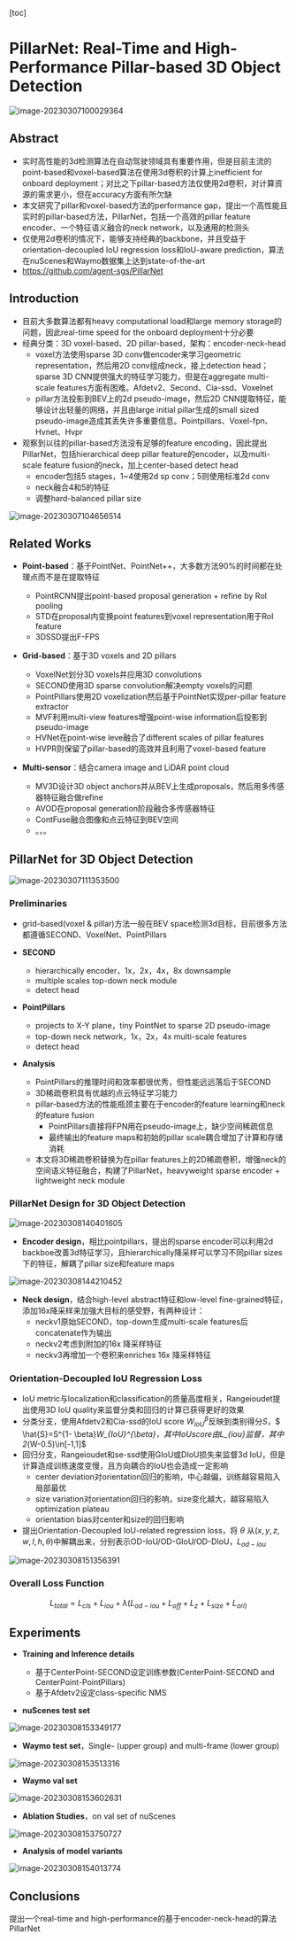 [toc]

# PillarNet: Real-Time and High-Performance Pillar-based 3D Object Detection
![image-20230307100029364](assets/image-20230307100029364.png)

## Abstract

- 实时高性能的3d检测算法在自动驾驶领域具有重要作用，但是目前主流的point-based和voxel-based算法在使用3d卷积的计算上inefficient for onboard deployment；对比之下pillar-based方法仅使用2d卷积，对计算资源的需求更小，但在accuracy方面有所欠缺
- 本文研究了pillar和voxel-based方法的performance gap，提出一个高性能且实时的pillar-based方法，PillarNet，包括一个高效的pillar feature encoder、一个特征语义融合的neck network，以及通用的检测头
- 仅使用2d卷积的情况下，能够支持经典的backbone，并且受益于orientation-decoupled IoU regression loss和IoU-aware prediction，算法在nuScenes和Waymo数据集上达到state-of-the-art
- https://github.com/agent-sgs/PillarNet

## Introduction

- 目前大多数算法都有heavy computational load和large memory storage的问题，因此real-time speed for the onboard deployment十分必要
- 经典分类：3D voxel-based、2D pillar-based，架构：encoder-neck-head
  - voxel方法使用sparse 3D conv做encoder来学习geometric representation，然后用2D conv组成neck，接上detection head；sparse 3D CNN提供强大的特征学习能力，但是在aggregate multi-scale features方面有困难。Afdetv2、Second、Cia-ssd、Voxelnet
  - pillar方法投影到BEV上的2d pseudo-image，然后2D CNN提取特征，能够设计出轻量的网络，并且由large initial pillar生成的small sized pseudo-image造成其丢失许多重要信息。Pointpillars、Voxel-fpn、Hvnet、Hvpr
- 观察到以往的pillar-based方法没有足够的feature encoding，因此提出PillarNet，包括hierarchical deep pillar feature的encoder，以及multi-scale feature fusion的neck，加上center-based detect head
  - encoder包括5 stages，1~4使用2d sp conv；5则使用标准2d conv
  - neck融合4和5的特征
  - 调整hard-balanced pillar size

![image-20230307104656514](assets/image-20230307104656514.png)

## Related Works

- **Point-based**：基于PointNet、PointNet++，大多数方法90%的时间都在处理点而不是在提取特征
  - PointRCNN提出point-based proposal generation + refine by RoI pooling
  - STD在proposal内变换point features到voxel representation用于RoI feature
  - 3DSSD提出F-FPS
- **Grid-based**：基于3D voxels and 2D pillars
  - VoxelNet划分3D voxels并应用3D convolutions
  - SECOND使用3D sparse convolution解决empty voxels的问题
  - PointPillars使用2D voxelization然后基于PointNet实现per-pillar feature extractor
  - MVF利用multi-view features增强point-wise information后投影到pseudo-image
  - HVNet在point-wise leve融合了different scales of pillar features
  - HVPR则保留了pillar-based的高效并且利用了voxel-based feature

- **Multi-sensor**：结合camera image and LiDAR point cloud
  - MV3D设计3D object anchors并从BEV上生成proposals，然后用多传感器特征融合做refine
  - AVOD在proposal generation阶段融合多传感器特征
  - ContFuse融合图像和点云特征到BEV空间
  - 。。。

## PillarNet for 3D Object Detection

![image-20230307111353500](assets/image-20230307111353500.png)

### Preliminaries

- grid-based(voxel & pillar)方法一般在BEV space检测3d目标，目前很多方法都遵循SECOND、VoxelNet、PointPillars
- **SECOND**
  - hierarchically encoder，1x，2x，4x，8x downsample
  - multiple scales top-down neck module
  - detect head

- **PointPillars**
  - projects to X-Y plane，tiny PointNet to sparse 2D pseudo-image
  - top-down neck network，1x，2x，4x multi-scale features
  - detect head
- **Analysis**
  - PointPillars的推理时间和效率都很优秀，但性能远远落后于SECOND
  - 3D稀疏卷积具有优越的点云特征学习能力
  - pillar-based方法的性能瓶颈主要在于encoder的feature learning和neck的feature fusion
    - PointPillars直接将FPN用在pseudo-image上，缺少空间稀疏信息
    - 最终输出的feature maps和初始的pillar scale耦合增加了计算和存储消耗
  - 本文将3D稀疏卷积替换为在pillar features上的2D稀疏卷积，增强neck的空间语义特征融合，构建了PillarNet，heavyweight sparse encoder + lightweight neck module


### PillarNet Design for 3D Object Detection

![image-20230308140401605](assets/image-20230308140401605.png)

- **Encoder design**，相比pointpillars，提出的sparse encoder可以利用2d backboe改善3d特征学习，且hierarchically降采样可以学习不同pillar sizes下的特征，解耦了pillar size和feature maps

![image-20230308144210452](assets/image-20230308144210452.png)

- **Neck design**，结合high-level abstract特征和low-level fine-grained特征，添加16x降采样来加强大目标的感受野，有两种设计：
  - neckv1原始SECOND，top-down生成multi-scale features后concatenate作为输出
  - neckv2考虑到附加的16x 降采样特征
  - neckv3再增加一个卷积来enriches 16x 降采样特征

### Orientation-Decoupled IoU Regression Loss

- IoU metric与localization和classification的质量高度相关，Rangeioudet提出使用3D IoU quality来监督分类和回归的计算已获得更好的效果
- 分类分支，使用Afdetv2和Cia-ssd的IoU score $W_{IoU}^{\beta}$反映到类别得分$S$，$ \hat{S}=S^{1- \beta}*W_{IoU}^{\beta}$，其中IoU score由$L_{iou}$监督，其中$2*(W-0.5)\in[-1,1]$
- 回归分支，Rangeioudet和se-ssd使用GIoU或DIoU损失来监督3d IoU，但是计算造成训练速度变慢，且方向耦合的IoU也会造成一定影响
  - center deviation对orientation回归的影响，中心越偏，训练越容易陷入局部最优
  - size variation对orientation回归的影响，size变化越大，越容易陷入optimization plateau
  - orientation bias对center和size的回归影响
- 提出Orientation-Decoupled IoU-related regression loss，将 $\theta$ 从$(x,y,z,w,l,h,\theta)$中解耦出来，分别表示OD-IoU/OD-GIoU/OD-DIoU，$L_{od-iou}$

![image-20230308151356391](assets/image-20230308151356391.png)

### Overall Loss Function

$$
L_{total}=L_{cls}+L_{iou}+ \lambda(L_{od-iou}+L_{off}+L_{z}+L_{size}+L_{ori)}
$$



## Experiments

- **Training and Inference details**
  - 基于CenterPoint-SECOND设定训练参数(CenterPoint-SECOND and CenterPoint-PointPillars)
  - 基于Afdetv2设定class-specific NMS

- **nuScenes test set**

![image-20230308153349177](assets/image-20230308153349177.png)

- **Waymo test set**，Single- (upper group) and multi-frame (lower group)

![image-20230308153513316](assets/image-20230308153513316.png)

- **Waymo val set**

![image-20230308153602631](assets/image-20230308153602631.png)

- **Ablation Studies**，on val set of nuScenes

![image-20230308153750727](assets/image-20230308153750727.png)

- **Analysis of model variants**

![image-20230308154013774](assets/image-20230308154013774.png)

## Conclusions

提出一个real-time and high-performance的基于encoder-neck-head的算法PillarNet